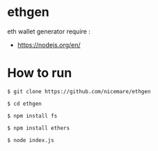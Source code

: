 # ethgen
eth wallet generator
require :
* https://nodejs.org/en/

# How to run

```
$ git clone https://github.com/nicemare/ethgen
```
```
$ cd ethgen
```
```
$ npm install fs
```
```
$ npm install ethers
```
```
$ node index.js
```
